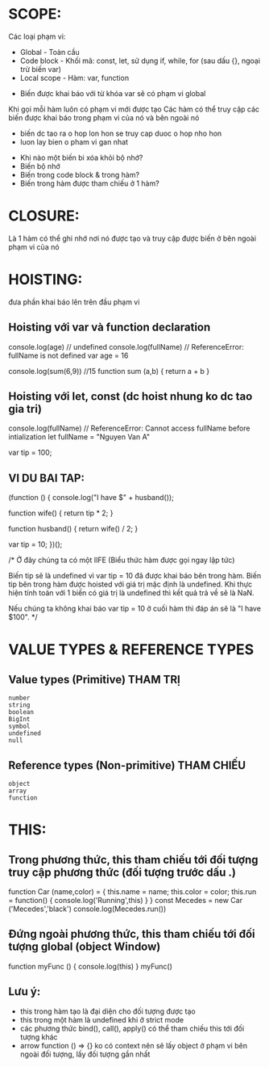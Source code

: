 # SCOPE:
Các loại phạm vi:
- Global - Toàn cầu
- Code block - Khối mã: const, let, sử dụng if, while, for (sau dấu {}, ngoại trừ biến var)
- Local scope - Hàm: var, function
 * Biến được khai báo với từ khóa var sẽ có phạm vi global

Khi gọi mỗi hàm luôn có phạm vi mới được tạo
Các hàm có thể truy cập các biến được khai báo trong phạm vi của nó và bên ngoài nó
 * biến dc tao ra o hop lon hon se truy cap duoc o hop nho hon
 * luon lay bien o pham vi gan nhat

- Khi nào một biến bi xóa khỏi bộ nhớ?
 - Biến bộ nhớ
 - Biến trong code block & trong hàm?
 - Biến trong hàm được tham chiếu ở 1 hàm?

# CLOSURE:
Là 1 hàm có thể ghi nhớ nơi nó được tạo và truy cập được biến ở bên ngoài phạm vi của nó

# HOISTING:
đưa phần khai báo lên trên đầu phạm vi

## Hoisting với var và function declaration

console.log(age) // undefined
console.log(fullName) // ReferenceError: fullName is not defined
var age = 16

console.log(sum(6,9)) //15
function sum (a,b) {
	return a + b
}

## Hoisting với let, const (dc hoist nhung ko dc tao gia tri)

console.log(fullName) // ReferenceError: Cannot access fullName before intialization
let fullName = "Nguyen Van A"

var tip = 100;

## VI DU BAI TAP:
(function () {
  console.log("I have $" + husband());

  function wife() {
    return tip * 2;
  }

  function husband() {
    return wife() / 2;
  }

  var tip = 10;
})();

 /* Ở đây chúng ta có một IIFE (Biểu thức hàm được gọi ngay lập tức)

Biến tip sẽ là undefined vì var tip = 10 đã được khai báo bên trong hàm. Biến tip bên trong hàm được hoisted với giá trị mặc định là undefined. Khi thực hiện tính toán với 1 biến có giá trị là undefined thì kết quả trả về sẽ là NaN.

Nếu chúng ta không khai báo var tip = 10 ở cuối hàm thì đáp án sẽ là "I have $100". */

# VALUE TYPES & REFERENCE TYPES

## Value types (Primitive) THAM TRỊ
    number
    string
    boolean
    BigInt
    symbol
    undefined
    null

## Reference types (Non-primitive) THAM CHIẾU
    object
    array
    function


# THIS:
## Trong phương thức, this tham chiếu tới đối tượng truy cập phương thức (đối tượng trước dấu .)
  function Car (name,color) = {
    this.name = name;
    this.color = color;
    this.run = function() {
      console.log('Running',this)
    } 
  }
  const Mecedes = new Car ('Mecedes','black')
  console.log(Mecedes.run())

## Đứng ngoài phương thức, this tham chiếu tới đối tượng global (object Window)
   function myFunc () {
    console.log(this)
   }
   myFunc()

## Lưu ý:
- this trong hàm tạo là đại diện cho đối tượng được tạo
- this trong một hàm là undefined khi ở strict mode
- các phương thức bind(), call(), apply() có thể tham chiếu this tới đối tượng khác 
- arrow function () => {} ko có context nên sẽ lấy object ở phạm vi bên ngoài đối tượng, lấy đối tượng gần nhất